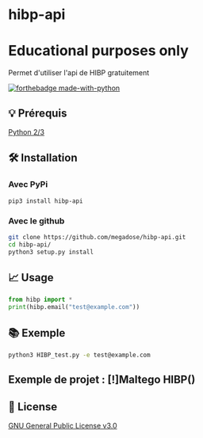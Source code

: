 # hibp-api
# Educational purposes only
Permet d'utiliser l'api de HIBP gratuitement

[![forthebadge made-with-python](http://ForTheBadge.com/images/badges/made-with-python.svg)](https://www.python.org/)

## 💡 Prérequis
   [Python 2/3](https://www.python.org/downloads/release/python-370/)
## 🛠️ Installation
### Avec PyPi
```pip3 install hibp-api```
### Avec le github
```bash
git clone https://github.com/megadose/hibp-api.git
cd hibp-api/
python3 setup.py install
```
## 📈 Usage
```python
from hibp import *
print(hibp.email("test@example.com"))
```
## 📚 Exemple
```bash
python3 HIBP_test.py -e test@example.com
```
## Exemple de projet : [!]Maltego HIBP()

## 📝 License
[GNU General Public License v3.0](https://www.gnu.org/licenses/gpl-3.0.fr.html)

